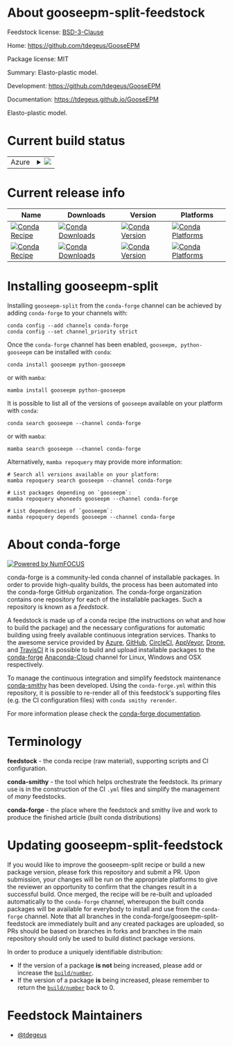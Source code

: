 About gooseepm-split-feedstock
==============================

Feedstock license: [BSD-3-Clause](https://github.com/conda-forge/gooseepm-split-feedstock/blob/main/LICENSE.txt)

Home: https://github.com/tdegeus/GooseEPM

Package license: MIT

Summary: Elasto-plastic model.

Development: https://github.com/tdegeus/GooseEPM

Documentation: https://tdegeus.github.io/GooseEPM

Elasto-plastic model.

Current build status
====================


<table>
    
  <tr>
    <td>Azure</td>
    <td>
      <details>
        <summary>
          <a href="https://dev.azure.com/conda-forge/feedstock-builds/_build/latest?definitionId=19552&branchName=main">
            <img src="https://dev.azure.com/conda-forge/feedstock-builds/_apis/build/status/gooseepm-split-feedstock?branchName=main">
          </a>
        </summary>
        <table>
          <thead><tr><th>Variant</th><th>Status</th></tr></thead>
          <tbody><tr>
              <td>linux_64</td>
              <td>
                <a href="https://dev.azure.com/conda-forge/feedstock-builds/_build/latest?definitionId=19552&branchName=main">
                  <img src="https://dev.azure.com/conda-forge/feedstock-builds/_apis/build/status/gooseepm-split-feedstock?branchName=main&jobName=linux&configuration=linux%20linux_64_" alt="variant">
                </a>
              </td>
            </tr><tr>
              <td>osx_64</td>
              <td>
                <a href="https://dev.azure.com/conda-forge/feedstock-builds/_build/latest?definitionId=19552&branchName=main">
                  <img src="https://dev.azure.com/conda-forge/feedstock-builds/_apis/build/status/gooseepm-split-feedstock?branchName=main&jobName=osx&configuration=osx%20osx_64_" alt="variant">
                </a>
              </td>
            </tr><tr>
              <td>osx_arm64</td>
              <td>
                <a href="https://dev.azure.com/conda-forge/feedstock-builds/_build/latest?definitionId=19552&branchName=main">
                  <img src="https://dev.azure.com/conda-forge/feedstock-builds/_apis/build/status/gooseepm-split-feedstock?branchName=main&jobName=osx&configuration=osx%20osx_arm64_" alt="variant">
                </a>
              </td>
            </tr><tr>
              <td>win_64</td>
              <td>
                <a href="https://dev.azure.com/conda-forge/feedstock-builds/_build/latest?definitionId=19552&branchName=main">
                  <img src="https://dev.azure.com/conda-forge/feedstock-builds/_apis/build/status/gooseepm-split-feedstock?branchName=main&jobName=win&configuration=win%20win_64_" alt="variant">
                </a>
              </td>
            </tr>
          </tbody>
        </table>
      </details>
    </td>
  </tr>
</table>

Current release info
====================

| Name | Downloads | Version | Platforms |
| --- | --- | --- | --- |
| [![Conda Recipe](https://img.shields.io/badge/recipe-gooseepm-green.svg)](https://anaconda.org/conda-forge/gooseepm) | [![Conda Downloads](https://img.shields.io/conda/dn/conda-forge/gooseepm.svg)](https://anaconda.org/conda-forge/gooseepm) | [![Conda Version](https://img.shields.io/conda/vn/conda-forge/gooseepm.svg)](https://anaconda.org/conda-forge/gooseepm) | [![Conda Platforms](https://img.shields.io/conda/pn/conda-forge/gooseepm.svg)](https://anaconda.org/conda-forge/gooseepm) |
| [![Conda Recipe](https://img.shields.io/badge/recipe-python--gooseepm-green.svg)](https://anaconda.org/conda-forge/python-gooseepm) | [![Conda Downloads](https://img.shields.io/conda/dn/conda-forge/python-gooseepm.svg)](https://anaconda.org/conda-forge/python-gooseepm) | [![Conda Version](https://img.shields.io/conda/vn/conda-forge/python-gooseepm.svg)](https://anaconda.org/conda-forge/python-gooseepm) | [![Conda Platforms](https://img.shields.io/conda/pn/conda-forge/python-gooseepm.svg)](https://anaconda.org/conda-forge/python-gooseepm) |

Installing gooseepm-split
=========================

Installing `gooseepm-split` from the `conda-forge` channel can be achieved by adding `conda-forge` to your channels with:

```
conda config --add channels conda-forge
conda config --set channel_priority strict
```

Once the `conda-forge` channel has been enabled, `gooseepm, python-gooseepm` can be installed with `conda`:

```
conda install gooseepm python-gooseepm
```

or with `mamba`:

```
mamba install gooseepm python-gooseepm
```

It is possible to list all of the versions of `gooseepm` available on your platform with `conda`:

```
conda search gooseepm --channel conda-forge
```

or with `mamba`:

```
mamba search gooseepm --channel conda-forge
```

Alternatively, `mamba repoquery` may provide more information:

```
# Search all versions available on your platform:
mamba repoquery search gooseepm --channel conda-forge

# List packages depending on `gooseepm`:
mamba repoquery whoneeds gooseepm --channel conda-forge

# List dependencies of `gooseepm`:
mamba repoquery depends gooseepm --channel conda-forge
```


About conda-forge
=================

[![Powered by
NumFOCUS](https://img.shields.io/badge/powered%20by-NumFOCUS-orange.svg?style=flat&colorA=E1523D&colorB=007D8A)](https://numfocus.org)

conda-forge is a community-led conda channel of installable packages.
In order to provide high-quality builds, the process has been automated into the
conda-forge GitHub organization. The conda-forge organization contains one repository
for each of the installable packages. Such a repository is known as a *feedstock*.

A feedstock is made up of a conda recipe (the instructions on what and how to build
the package) and the necessary configurations for automatic building using freely
available continuous integration services. Thanks to the awesome service provided by
[Azure](https://azure.microsoft.com/en-us/services/devops/), [GitHub](https://github.com/),
[CircleCI](https://circleci.com/), [AppVeyor](https://www.appveyor.com/),
[Drone](https://cloud.drone.io/welcome), and [TravisCI](https://travis-ci.com/)
it is possible to build and upload installable packages to the
[conda-forge](https://anaconda.org/conda-forge) [Anaconda-Cloud](https://anaconda.org/)
channel for Linux, Windows and OSX respectively.

To manage the continuous integration and simplify feedstock maintenance
[conda-smithy](https://github.com/conda-forge/conda-smithy) has been developed.
Using the ``conda-forge.yml`` within this repository, it is possible to re-render all of
this feedstock's supporting files (e.g. the CI configuration files) with ``conda smithy rerender``.

For more information please check the [conda-forge documentation](https://conda-forge.org/docs/).

Terminology
===========

**feedstock** - the conda recipe (raw material), supporting scripts and CI configuration.

**conda-smithy** - the tool which helps orchestrate the feedstock.
                   Its primary use is in the construction of the CI ``.yml`` files
                   and simplify the management of *many* feedstocks.

**conda-forge** - the place where the feedstock and smithy live and work to
                  produce the finished article (built conda distributions)


Updating gooseepm-split-feedstock
=================================

If you would like to improve the gooseepm-split recipe or build a new
package version, please fork this repository and submit a PR. Upon submission,
your changes will be run on the appropriate platforms to give the reviewer an
opportunity to confirm that the changes result in a successful build. Once
merged, the recipe will be re-built and uploaded automatically to the
`conda-forge` channel, whereupon the built conda packages will be available for
everybody to install and use from the `conda-forge` channel.
Note that all branches in the conda-forge/gooseepm-split-feedstock are
immediately built and any created packages are uploaded, so PRs should be based
on branches in forks and branches in the main repository should only be used to
build distinct package versions.

In order to produce a uniquely identifiable distribution:
 * If the version of a package **is not** being increased, please add or increase
   the [``build/number``](https://docs.conda.io/projects/conda-build/en/latest/resources/define-metadata.html#build-number-and-string).
 * If the version of a package **is** being increased, please remember to return
   the [``build/number``](https://docs.conda.io/projects/conda-build/en/latest/resources/define-metadata.html#build-number-and-string)
   back to 0.

Feedstock Maintainers
=====================

* [@tdegeus](https://github.com/tdegeus/)

